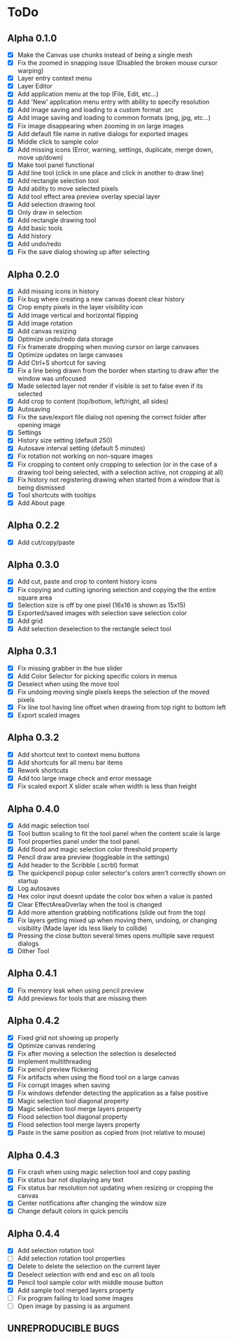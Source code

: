 # ToDo

## Alpha 0.1.0

- [X] Make the Canvas use chunks instead of being a single mesh
- [X] Fix the zoomed in snapping issue (Disabled the broken mouse cursor warping)
- [x] Layer entry context menu
- [X] Layer Editor
- [X] Add application menu at the top (File, Edit, etc...)
- [X] Add 'New' application menu entry with ability to specify resolution
- [X] Add image saving and loading to a custom format .src
- [X] Add image saving and loading to common formats (png, jpg, etc...)
- [X] Fix image disappearing when zooming in on large images
- [X] Add default file name in native dialogs for exported images
- [X] Middle click to sample color
- [X] Add missing icons (Error, warning, settings, duplicate, merge down, move up/down)
- [X] Make tool panel functional
- [X] Add line tool (click in one place and click in another to draw line)
- [X] Add rectangle selection tool
- [X] Add ability to move selected pixels
- [X] Add tool effect area preview overlay special layer
- [X] Add selection drawing tool
- [X] Only draw in selection
- [X] Add rectangle drawing tool
- [X] Add basic tools
- [X] Add history
- [X] Add undo/redo
- [X] Fix the save dialog showing up after selecting

## Alpha 0.2.0

- [X] Add missing icons in history
- [X] Fix bug where creating a new canvas doesnt clear history
- [X] Crop empty pixels in the layer visibility icon
- [X] Add image vertical and horizontal flipping
- [X] Add image rotation
- [X] Add canvas resizing
- [X] Optimize undo/redo data storage
- [X] Fix framerate dropping when moving cursor on large canvases
- [X] Optimize updates on large canvases
- [X] Add Ctrl+S shortcut for saving
- [X] Fix a line being drawn from the border when starting to draw after the window was unfocused
- [X] Made selected layer not render if visible is set to false even if its selected
- [X] Add crop to content (top/bottom, left/right, all sides)
- [X] Autosaving
- [X] Fix the save/export file dialog not opening the correct folder after opening image
- [X] Settings
- [X] History size setting (default 250)
- [X] Autosave interval setting (default 5 minutes)
- [X] Fix rotation not working on non-square images
- [X] Fix cropping to content only cropping to selection (or in the case of a drawing tool being selected, with a selection active, not cropping at all)
- [X] Fix history not registering drawing when started from a window that is being dismissed
- [X] Tool shortcuts with tooltips
- [X] Add About page

## Alpha 0.2.2

- [X] Add cut/copy/paste

## Alpha 0.3.0

- [X] Add cut, paste and crop to content history icons
- [X] Fix copying and cutting ignoring selection and copying the the entire square area
- [X] Selection size is off by one pixel (16x16 is shown as 15x15)
- [X] Exported/saved images with selection save selection color
- [X] Add grid
- [X] Add selection deselection to the rectangle select tool

## Alpha 0.3.1

- [X] Fix missing grabber in the hue slider
- [X] Add Color Selector for picking specific colors in menus
- [X] Deselect when using the move tool
- [X] Fix undoing moving single pixels keeps the selection of the moved pixels
- [X] Fix line tool having line offset when drawing from top right to bottom left
- [X] Export scaled images

## Alpha 0.3.2

- [X] Add shortcut text to context menu buttons
- [X] Add shortcuts for all menu bar items
- [X] Rework shortcuts
- [X] Add too large image check and error message
- [X] Fix scaled export X slider scale when width is less than height

## Alpha 0.4.0

- [X] Add magic selection tool
- [X] Tool button scaling to fit the tool panel when the content scale is large
- [X] Tool properties panel under the tool panel.
- [X] Add flood and magic selection color threshold property
- [X] Pencil draw area preview (toggleable in the settings)
- [X] Add header to the Scribble (.scrbl) format
- [X] The quickpencil popup color selector's colors aren't correctly shown on startup
- [X] Log autosaves
- [X] Hex color input doesnt update the color box when a value is pasted
- [X] Clear EffectAreaOverlay when the tool is changed
- [X] Add more attention grabbing notifications (slide out from the top)
- [X] Fix layers getting mixed up when moving them, undoing, or changing visibility (Made layer ids less likely to collide)
- [X] Pressing the close button several times opens multiple save request dialogs
- [X] Dither Tool

## Alpha 0.4.1

- [X] Fix memory leak when using pencil preview
- [X] Add previews for tools that are missing them

## Alpha 0.4.2

- [X] Fixed grid not showing up properly
- [X] Optimize canvas rendering
- [X] Fix after moving a selection the selection is deselected
- [X] Implement multithreading
- [X] Fix pencil preview flickering
- [X] Fix artifacts when using the flood tool on a large canvas
- [X] Fix corrupt images when saving
- [X] Fix windows defender detecting the application as a false positive
- [X] Magic selection tool diagonal property
- [X] Magic selection tool merge layers property
- [X] Flood selection tool diagonal property
- [X] Flood selection tool merge layers property
- [X] Paste in the same position as copied from (not relative to mouse)

## Alpha 0.4.3

- [X] Fix crash when using magic selection tool and copy pasting
- [X] Fix status bar not displaying any text
- [X] Fix status bar resolution not updating when resizing or cropping the canvas
- [X] Center notifications after changing the window size
- [X] Change default colors in quick pencils

## Alpha 0.4.4

- [X] Add selection rotation tool
- [ ] Add selection rotation tool properties
- [X] Delete to delete the selection on the current layer
- [X] Deselect selection with end and esc on all tools
- [X] Pencil tool sample color with middle mouse button
- [X] Add sample tool merged layers property
- [ ] Fix program failing to load some images
- [ ] Open image by passing is as argument

## UNREPRODUCIBLE BUGS
